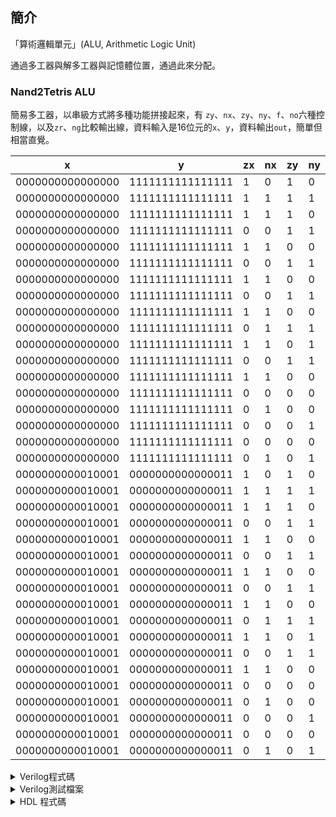 ## 簡介
「算術邏輯單元」(ALU, Arithmetic Logic Unit)

通過多工器與解多工器與記憶體位置，通過此來分配。

### Nand2Tetris ALU
簡易多工器，以串級方式將多種功能拼接起來，有 `zy`、`nx`、`zy`、`ny`、`f`、`no`六種控制線，以及`zr`、`ng`比較輸出線，資料輸入是16位元的`x`、`y`，資料輸出`out`，簡單但相當直覺。

| x                | y                | zx  | nx  | zy  | ny  | f   | no  | out              | zr  | ng  |
| ---------------- | ---------------- | --- | --- | --- | --- | --- | --- | ---------------- | --- | --- |
| 0000000000000000 | 1111111111111111 | 1   | 0   | 1   | 0   | 1   | 0   | 0000000000000000 | 1   | 0   |
| 0000000000000000 | 1111111111111111 | 1   | 1   | 1   | 1   | 1   | 1   | 0000000000000001 | 0   | 0   |
| 0000000000000000 | 1111111111111111 | 1   | 1   | 1   | 0   | 1   | 0   | 1111111111111111 | 0   | 1   |
| 0000000000000000 | 1111111111111111 | 0   | 0   | 1   | 1   | 0   | 0   | 0000000000000000 | 1   | 0   |
| 0000000000000000 | 1111111111111111 | 1   | 1   | 0   | 0   | 0   | 0   | 1111111111111111 | 0   | 1   |
| 0000000000000000 | 1111111111111111 | 0   | 0   | 1   | 1   | 0   | 1   | 1111111111111111 | 0   | 1   |
| 0000000000000000 | 1111111111111111 | 1   | 1   | 0   | 0   | 0   | 1   | 0000000000000000 | 1   | 0   |
| 0000000000000000 | 1111111111111111 | 0   | 0   | 1   | 1   | 1   | 1   | 0000000000000000 | 1   | 0   |
| 0000000000000000 | 1111111111111111 | 1   | 1   | 0   | 0   | 1   | 1   | 0000000000000001 | 0   | 0   |
| 0000000000000000 | 1111111111111111 | 0   | 1   | 1   | 1   | 1   | 1   | 0000000000000001 | 0   | 0   |
| 0000000000000000 | 1111111111111111 | 1   | 1   | 0   | 1   | 1   | 1   | 0000000000000000 | 1   | 0   |
| 0000000000000000 | 1111111111111111 | 0   | 0   | 1   | 1   | 1   | 0   | 1111111111111111 | 0   | 1   |
| 0000000000000000 | 1111111111111111 | 1   | 1   | 0   | 0   | 1   | 0   | 1111111111111110 | 0   | 1   |
| 0000000000000000 | 1111111111111111 | 0   | 0   | 0   | 0   | 1   | 0   | 1111111111111111 | 0   | 1   |
| 0000000000000000 | 1111111111111111 | 0   | 1   | 0   | 0   | 1   | 1   | 0000000000000001 | 0   | 0   |
| 0000000000000000 | 1111111111111111 | 0   | 0   | 0   | 1   | 1   | 1   | 1111111111111111 | 0   | 1   |
| 0000000000000000 | 1111111111111111 | 0   | 0   | 0   | 0   | 0   | 0   | 0000000000000000 | 1   | 0   |
| 0000000000000000 | 1111111111111111 | 0   | 1   | 0   | 1   | 0   | 1   | 1111111111111111 | 0   | 1   |
| 0000000000010001 | 0000000000000011 | 1   | 0   | 1   | 0   | 1   | 0   | 0000000000000000 | 1   | 0   |
| 0000000000010001 | 0000000000000011 | 1   | 1   | 1   | 1   | 1   | 1   | 0000000000000001 | 0   | 0   |
| 0000000000010001 | 0000000000000011 | 1   | 1   | 1   | 0   | 1   | 0   | 1111111111111111 | 0   | 1   |
| 0000000000010001 | 0000000000000011 | 0   | 0   | 1   | 1   | 0   | 0   | 0000000000010001 | 0   | 0   |
| 0000000000010001 | 0000000000000011 | 1   | 1   | 0   | 0   | 0   | 0   | 0000000000000011 | 0   | 0   |
| 0000000000010001 | 0000000000000011 | 0   | 0   | 1   | 1   | 0   | 1   | 1111111111101110 | 0   | 1   |
| 0000000000010001 | 0000000000000011 | 1   | 1   | 0   | 0   | 0   | 1   | 1111111111111100 | 0   | 1   |
| 0000000000010001 | 0000000000000011 | 0   | 0   | 1   | 1   | 1   | 1   | 1111111111101111 | 0   | 1   |
| 0000000000010001 | 0000000000000011 | 1   | 1   | 0   | 0   | 1   | 1   | 1111111111111101 | 0   | 1   |
| 0000000000010001 | 0000000000000011 | 0   | 1   | 1   | 1   | 1   | 1   | 0000000000010010 | 0   | 0   |
| 0000000000010001 | 0000000000000011 | 1   | 1   | 0   | 1   | 1   | 1   | 0000000000000100 | 0   | 0   |
| 0000000000010001 | 0000000000000011 | 0   | 0   | 1   | 1   | 1   | 0   | 0000000000010000 | 0   | 0   |
| 0000000000010001 | 0000000000000011 | 1   | 1   | 0   | 0   | 1   | 0   | 0000000000000010 | 0   | 0   |
| 0000000000010001 | 0000000000000011 | 0   | 0   | 0   | 0   | 1   | 0   | 0000000000010100 | 0   | 0   |
| 0000000000010001 | 0000000000000011 | 0   | 1   | 0   | 0   | 1   | 1   | 0000000000001110 | 0   | 0   |
| 0000000000010001 | 0000000000000011 | 0   | 0   | 0   | 1   | 1   | 1   | 1111111111110010 | 0   | 1   |
| 0000000000010001 | 0000000000000011 | 0   | 0   | 0   | 0   | 0   | 0   | 0000000000000001 | 0   | 0   |
| 0000000000010001 | 0000000000000011 | 0   | 1   | 0   | 1   | 0   | 1   | 0000000000010011 | 0   | 0   |

<details>
<summary>Verilog程式碼</summary>

```verilog
```
</details>

<details>
<summary>Verilog測試檔案</summary>

```verilog
```
</details>

<details>
<summary>HDL 程式碼</summary>

```hdl
// This file is part of www.nand2tetris.org
// and the book "The Elements of Computing Systems"
// by Nisan and Schocken, MIT Press.
// File name: projects/02/ALU.hdl

/**
 * The ALU (Arithmetic Logic Unit).
 * Computes one of the following functions:
 * x+y, x-y, y-x, 0, 1, -1, x, y, -x, -y, !x, !y,
 * x+1, y+1, x-1, y-1, x&y, x|y on two 16-bit inputs,
 * according to 6 input bits denoted zx,nx,zy,ny,f,no.
 * In addition, the ALU computes two 1-bit outputs:
 * if the ALU output == 0, zr is set to 1; otherwise zr is set to 0;
 * if the ALU output < 0, ng is set to 1; otherwise ng is set to 0.
 */

// Implementation: the ALU logic manipulates the x and y inputs
// and operates on the resulting values, as follows:
// if (zx == 1) set x = 0        // 16-bit constant
// if (nx == 1) set x = !x       // bitwise not
// if (zy == 1) set y = 0        // 16-bit constant
// if (ny == 1) set y = !y       // bitwise not
// if (f == 1)  set out = x + y  // integer 2's complement addition
// if (f == 0)  set out = x & y  // bitwise and
// if (no == 1) set out = !out   // bitwise not
// if (out == 0) set zr = 1
// if (out < 0) set ng = 1

CHIP ALU {
    IN
        x[16], y[16],  // 16-bit inputs
        zx, // zero the x input?
        nx, // negate the x input?
        zy, // zero the y input?
        ny, // negate the y input?
        f,  // compute out = x + y (if 1) or x & y (if 0)
        no; // negate the out output?

    OUT
        out[16], // 16-bit output
        zr, // 1 if (out == 0), 0 otherwise
        ng; // 1 if (out < 0),  0 otherwise

    PARTS:
    Mux16(a=x, b[0..15]=false, sel=zx, out=xMuxZero);

    Not16(in=xMuxZero, out=xBar);
    Mux16(a=xMuxZero, b=xBar, sel=nx, out=xMuxxBar);

    Mux16(a=y, b[0..15]=false, sel=zy, out=yMuxZero);

    Not16(in=yMuxZero, out=yBar);
    Mux16(a=yMuxZero, b=yBar, sel=ny, out=yMuxyBar);

    And16(a=xMuxxBar, b=yMuxyBar, out=XAndY);
    Add16(a=xMuxxBar, b=yMuxyBar, out=XAddY);
    Mux16(a=XAndY, b=XAddY, sel=f, out=AndMuxOr);

    Not16(in=AndMuxOr, out=AndMuxOrBar);
    Mux16(a=AndMuxOr, b=AndMuxOrBar, sel=no, out=out, out[0..7]=or8way1, out[8..15]=or8way2, out[15]=and);

    Or8Way(in=or8way1, out=zr1);
    Or8Way(in=or8way2, out=zr2);
    Or(a=zr1, b=zr2, out=zr3);
    Not(in=zr3, out=zr);
    And(a=and, b=true, out=ng);
}

```
</details>
